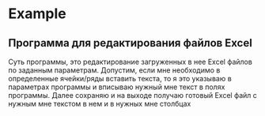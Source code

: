 # Example

## Программа для редактирования файлов Excel



Суть программы, это редактирование загруженных в нее Excel файлов по заданным параметрам. 
Допустим, если мне необходимо в определенные ячейки/ряды вставить текста, 
то я это указываю в параметрах программы и вписываю нужный мне текст в полях программы. 
Далее сохраняю и на выходе получаю готовый Excel файл с нужным мне текстом в нем и в нужных мне столбцах
